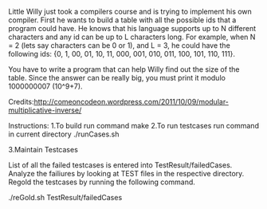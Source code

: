 Little Willy just took a compilers course and is trying to implement his own compiler. First he wants to build a table with all the possible ids that a program could have. He knows that his language supports up to N different characters and any id can be up to L characters long. For example, when N = 2 (lets say characters can be 0 or 1), and L = 3, he could have the following ids: {0, 1, 00, 01, 10, 11, 000, 001, 010, 011, 100, 101, 110, 111}.

You have to write a program that can help Willy find out the size of the table. Since the answer can be really big, you must print it modulo 1000000007 (10^9+7).

Credits:http://comeoncodeon.wordpress.com/2011/10/09/modular-multiplicative-inverse/

Instructions:
1.To build run command
    make
2.To run testcases run command in current directory
    ./runCases.sh

3.Maintain Testcases

List of all the failed testcases is entered into TestResult/failedCases.
Analyze the failiures by looking at TEST files in the respective directory. Regold the testcases by running the following command.

./reGold.sh TestResult/failedCases

